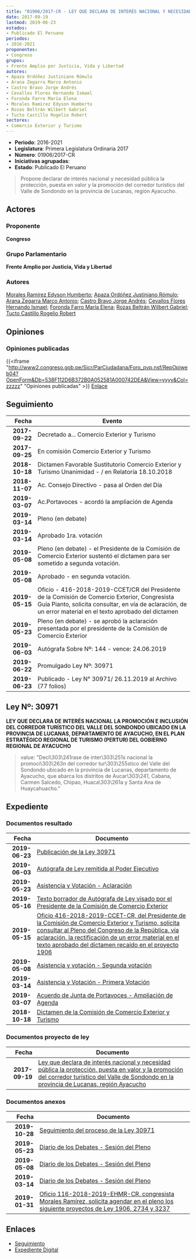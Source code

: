 ```yaml
---
title: "01906/2017-CR - LEY QUE DECLARA DE INTERÉS NACIONAL Y NECESIDAD PÚBLICA LA PROTECCIÓN, PUESTA EN VALOR Y LA PROMOCIÓN DEL CORREDOR TURÍSTICO DEL VALLE DE SONDONDO EN LA PROVINCIA DE LUCANAS, REGIÓN AYACUCHO"
date: 2017-09-19
lastmod: 2019-06-23
estados:
- Publicado El Peruano
periodos:
- 2016-2021
proponentes:
- Congreso
grupos:
- Frente Amplio por Justicia, Vida y Libertad
autores:
- Apaza Ordóñez Justiniano Rómulo
- Arana Zegarra Marco Antonio
- Castro Bravo Jorge Andrés
- Cevallos Flores Hernando Ismael
- Foronda Farro María Elena
- Morales Ramírez Edyson Humberto
- Rozas Beltrán Wilbert Gabriel
- Tucto Castillo Rogelio Robert
sectores:
- Comercio Exterior y Turismo
---
```

- **Periodo**: 2016-2021
- **Legislatura**: Primera Legislatura Ordinaria 2017
- **Número**: 01906/2017-CR
- **Iniciativas agrupadas**: 
- **Estado**: Publicado El Peruano

> Propone declarar de interés nacional y necesidad pública la protección, puesta en valor y la promoción del corredor turístico del Valle de Sondondo en la provincia de Lucanas, región Ayacucho.


## Actores

### Proponente

**Congreso**

### Grupo Parlamentario

**Frente Amplio por Justicia, Vida y Libertad**

### Autores

[Morales Ramírez Edyson Humberto](mailto:mailto:emorales@congreso.gob.pe); [Apaza Ordóñez Justiniano Rómulo](mailto:mailto:japaza@congreso.gob.pe); [Arana Zegarra Marco Antonio](mailto:mailto:marana@congreso.gob.pe); [Castro Bravo Jorge Andrés](mailto:mailto:jacastro@congreso.gob.pe); [Cevallos Flores Hernando Ismael](mailto:mailto:hcevallos@congreso.gob.pe); [Foronda Farro María Elena](mailto:mailto:mforonda@congreso.gob.pe); [Rozas Beltrán Wilbert Gabriel](mailto:mailto:wrozas@congreso.gob.pe); [Tucto Castillo Rogelio Robert](mailto:mailto:rtucto@congreso.gob.pe)

## Opiniones

### Opiniones publicadas

{{<iframe "http://www2.congreso.gob.pe/Sicr/ParCiudadana/Foro_pvp.nsf/RepOpiweb04?OpenForm&Db=538F112D6B372B0A052581A000742DEA&View=yyyy&Col=zzzzz" "Opiniones publicadas" >}}
[Enlace](http://www2.congreso.gob.pe/Sicr/ParCiudadana/Foro_pvp.nsf/RepOpiweb04?OpenForm&Db=538F112D6B372B0A052581A000742DEA&View=yyyy&Col=zzzzz)


## Seguimiento

| Fecha | Evento |
|------:|--------|
| **2017-09-22** | Decretado a... Comercio Exterior y Turismo |
| **2017-09-25** | En comisión Comercio Exterior y Turismo |
| **2018-10-18** | Dictamen Favorable Sustitutorio Comercio Exterior y Turismo Unanimidad - / en Relatoría 18.10.2018 |
| **2018-11-07** | Ac. Consejo Directivo - pasa al Orden del Día |
| **2019-03-07** | Ac.Portavoces - acordó la ampliación de Agenda |
| **2019-03-14** | Pleno (en debate) |
| **2019-03-14** | Aprobado 1ra. votación |
| **2019-05-08** | Pleno (en debate) - el Presidente de la Comisión de Comercio Exterior sustentó el dictamen para ser sometido a segunda votación. |
| **2019-05-08** | Aprobado - en segunda votación. |
| **2019-05-15** | Oficio - 416-2018-2019-CCET/CR del Presidente de la Comisión de Comercio Exterior, Congresista Guía Pianto, solicita consultar, en vía de aclaración, de un error material en el texto aprobado del dictamen |
| **2019-05-23** | Pleno (en debate) - se aprobó la aclaración presentada por el presidente de la Comisión de Comercio Exterior |
| **2019-06-03** | Autógrafa Sobre Nº: 144 - vence: 24.06.2019 |
| **2019-06-22** | Promulgado Ley Nº: 30971 |
| **2019-06-23** | Publicado - Ley N° 30971/ 26.11.2019 al Archivo (77 folios) |

## Ley Nº: 30971

**LEY QUE DECLARA DE INTERÉS NACIONAL LA PROMOCIÓN E INCLUSIÓN DEL CORREDOR TURÍSTICO DEL VALLE DEL SONDONDO UBICADO EN LA PROVINCIA DE LUCANAS, DEPARTAMENTO DE AYACUCHO, EN EL PLAN ESTRATÉGICO REGIONAL DE TURISMO (PERTUR) DEL GOBIERNO REGIONAL DE AYACUCHO**

> value: "Decl\303\241rase de inter\303\251s nacional la promoci\303\263n del corredor tur\303\255stico del Valle del Sondondo ubicado en la provincia de Lucanas, departamento de Ayacucho, que abarca los distritos de Aucar\303\241, Cabana, Carmen Salcedo, Chipao, Huaca\303\261a y Santa Ana de Huaycahuacho."


## Expediente

### Documentos resultado

| Fecha | Documento |
|------:|-----------|
| **2019-06-23** | [Publicación de la Ley 30971](http://www.leyes.congreso.gob.pe/Documentos/2016_2021/ADLP/Normas_Legales/30971-LEY.pdf) |
| **2019-06-03** | [Autógrafa de Ley remitida al Poder Ejecutivo](http://www.leyes.congreso.gob.pe/Documentos/2016_2021/ADLP/Texto_Aprobado/AU0190620190603.pdf) |
| **2019-05-23** | [Asistencia y Votación - Aclaración](http://www.leyes.congreso.gob.pe/Documentos/2016_2021/Asistencia_y_Votacion/Proyectos_de_Ley/AVA0190620190523.pdf) |
| **2019-05-16** | [Texto borrador de Autógrafa de Ley visado por el Presidente de la Comisión de Comercio Exterior](http://www.leyes.congreso.gob.pe/Documentos/2016_2021/Texto_Borrador_de_Autografa/BAU0190620190516.pdf) |
| **2019-05-15** | [Oficio 416-2018-2019-CCET-CR, del Presidente de la Comisión de Comercio Exterior y Turismo, solicita consultar al Pleno del Congreso de la República, vía aclaración, la rectificación de un error material en el texto aprobado del dictamen recaído en el proyecto 1906](http://www.leyes.congreso.gob.pe/Documentos/2016_2021/Oficios/Comisiones_Ordinarias/OFICIO-416-2018-2019-CCET-CR.pdf) |
| **2019-05-08** | [Asistencia y votación - Segunda votación](http://www.leyes.congreso.gob.pe/Documentos/2016_2021/Asistencia_y_Votacion/Proyectos_de_Ley/AVSV0190620190508.pdf) |
| **2019-03-14** | [Asistencia y Votación - Primera Votación](http://www.leyes.congreso.gob.pe/Documentos/2016_2021/Asistencia_y_Votacion/Proyectos_de_Ley/AV0190620190314.pdf) |
| **2019-03-07** | [Acuerdo de Junta de Portavoces - Ampliación de Agenda](http://www.leyes.congreso.gob.pe/Documentos/2016_2021/Acuerdos/Junta_Portavoces/AJP0190620190307.pdf) |
| **2018-10-18** | [Dictamen de la Comisión de Comercio Exterior y Turismo](http://www.leyes.congreso.gob.pe/Documentos/2016_2021/Dictamenes/Proyectos_de_Ley/01906DC03MAY20181018.PDF) |

### Documentos proyecto de ley

| Fecha | Documento |
|------:|-----------|
| **2017-09-19** | [Ley que declara de interés nacional y necesidad pública la protección, puesta en valor y la promoción del corredor turístico del Valle de Sondondo en la provincia de Lucanas, región Ayacucho](http://www.leyes.congreso.gob.pe/Documentos/2016_2021/Proyectos_de_Ley_y_de_Resoluciones_Legislativas/PL0190620170919..pdf) |

### Documentos anexos

| Fecha | Documento |
|------:|-----------|
| **2019-10-28** | [Seguimiento del proceso de la Ley 30971](http://www.leyes.congreso.gob.pe/Documentos/2016_2021/Seguimiento_de_Proyectos_de_Ley/01906PL20191028.pdf) |
| **2019-05-23** | [Diario de los Debates - Sesión del Pleno](http://www2.congreso.gob.pe/Sicr/DiarioDebates/Publicad.nsf/SesionesPleno/05256D6E0073DFE90525840400716710/$FILE/SLO-2018-10.pdf) |
| **2019-05-08** | [Diario de los Debates - Sesión del Pleno](http://www2.congreso.gob.pe/Sicr/DiarioDebates/Publicad.nsf/SesionesPleno/05256D6E0073DFE9052583F5005A78CC/$FILE/SLO-2018-8.pdf) |
| **2019-03-14** | [Diario de los Debates - Sesión del Pleno](http://www2.congreso.gob.pe/Sicr/DiarioDebates/Publicad.nsf/SesionesPleno/05256D6E0073DFE9052583BE005C6657/$FILE/SLO-2018-1.pdf) |
| **2019-01-31** | [Oficio 116-2018-2019-EHMR-CR, congresista Morales Ramírez, solicita agendar en el pleno los siguiente proyectos de Ley 1906, 2734 y 3237](http://www.leyes.congreso.gob.pe/Documentos/2016_2021/Oficios/Congresistas/OFICIO-116-2018-2019-EHMR-CR.pdf) |

## Enlaces

- [Seguimiento](http://www2.congreso.gob.pe/Sicr/TraDocEstProc/CLProLey2016.nsf/f7fff46988ca05b1052578e100829cc7/b0bee402e1aebba6052581a0007c6fb1?OpenDocument)
- [Expediente Digital](http://www2.congreso.gob.pe/Sicr/TraDocEstProc/Expvirt_2011.nsf/visbusqptramdoc1621/01906?opendocument)

